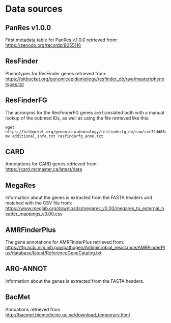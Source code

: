 # Data sources

## PanRes v1.0.0
First metadata table for PanRes v.1.0.0 retrieved from: https://zenodo.org/records/8055116

## ResFinder
Phenotypes for ResFinder genes retrieved from: https://bitbucket.org/genomicepidemiology/resfinder_db/raw/master/phenotypes.txt

## ResFinderFG
The acronyms for the ResFinderFG genes are translated both with a manual lookup of the pubmed IDs, as well as using the file retrieved like this:

```
wget https://bitbucket.org/genomicepidemiology/resfinderfg_db/raw/cec72dd864faa11ae1301354cecd6cb71880c593/additional_info.txt
mv additional_info.txt resfinderfg_anno.txt
```

## CARD
Annotations for CARD genes retrieved from: https://card.mcmaster.ca/latest/data

## MegaRes
Information about the genes is extracted from the FASTA headers and matched with the CSV file from: https://www.meglab.org/downloads/megares_v3.00/megares_to_external_header_mappings_v3.00.csv

## AMRFinderPlus
The gene annotations for AMRFinderPlus retrieved from: https://ftp.ncbi.nlm.nih.gov/pathogen/Antimicrobial_resistance/AMRFinderPlus/database/latest/ReferenceGeneCatalog.txt

## ARG-ANNOT
Information about the genes is extracted from the FASTA headers.

## BacMet
Annoations retrieved from http://bacmet.biomedicine.gu.se/download_temporary.html